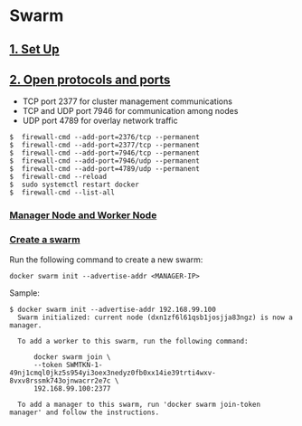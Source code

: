 # Swarm

## [1. Set Up](https://docs.docker.com/engine/swarm/swarm-tutorial/#set-up)

## [2. Open protocols and ports](https://docs.docker.com/engine/swarm/swarm-tutorial/#open-protocols-and-ports-between-the-hosts)
  - TCP port 2377 for cluster management communications
  - TCP and UDP port 7946 for communication among nodes
  - UDP port 4789 for overlay network traffic
  
  ```
  $  firewall-cmd --add-port=2376/tcp --permanent  
  $  firewall-cmd --add-port=2377/tcp --permanent  
  $  firewall-cmd --add-port=7946/tcp --permanent  
  $  firewall-cmd --add-port=7946/udp --permanent  
  $  firewall-cmd --add-port=4789/udp --permanent  
  $  firewall-cmd --reload  
  $  sudo systemctl restart docker  
  $  firewall-cmd --list-all
  ```

### [Manager Node and Worker Node](https://docs.docker.com/engine/swarm/how-swarm-mode-works/nodes/)

### [Create a swarm](https://docs.docker.com/engine/swarm/swarm-tutorial/create-swarm/)
  Run the following command to create a new swarm:
  ```
  docker swarm init --advertise-addr <MANAGER-IP>
  ```
  Sample:
  ```
  $ docker swarm init --advertise-addr 192.168.99.100
    Swarm initialized: current node (dxn1zf6l61qsb1josjja83ngz) is now a manager.

    To add a worker to this swarm, run the following command:

        docker swarm join \
        --token SWMTKN-1-49nj1cmql0jkz5s954yi3oex3nedyz0fb0xx14ie39trti4wxv-8vxv8rssmk743ojnwacrr2e7c \
        192.168.99.100:2377

    To add a manager to this swarm, run 'docker swarm join-token manager' and follow the instructions.
  
  ```
